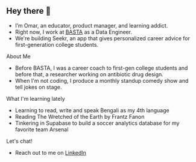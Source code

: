 ## Hey there 👋

- I’m Omar, an educator, product manager, and learning addict.
- Right now, I work at [BASTA](https://projectbasta.com/) as a Data Engineer.
- We're building Seekr, an app that gives personalized career advice for first-generation college students.

About Me
- Before BASTA, I was a career coach to first-gen college students and before that, a researcher working on antibiotic drug design.
- When I'm not coding, I produce a monthly standup comedy show and tell jokes on stage.

What I'm learning lately
- Learning to read, write and speak Bengali as my 4th language
- Reading The Wretched of the Earth by Frantz Fanon
- Tinkering in Supabase to build a soccer analytics database for my favorite team Arsenal

Let's chat!
- Reach out to me on [LinkedIn](https://www.linkedin.com/in/omar-mn/)

<!---
omaromi/omaromi is a ✨ special ✨ repository because its `README.md` (this file) appears on your GitHub profile.
You can click the Preview link to take a look at your changes.
--->
